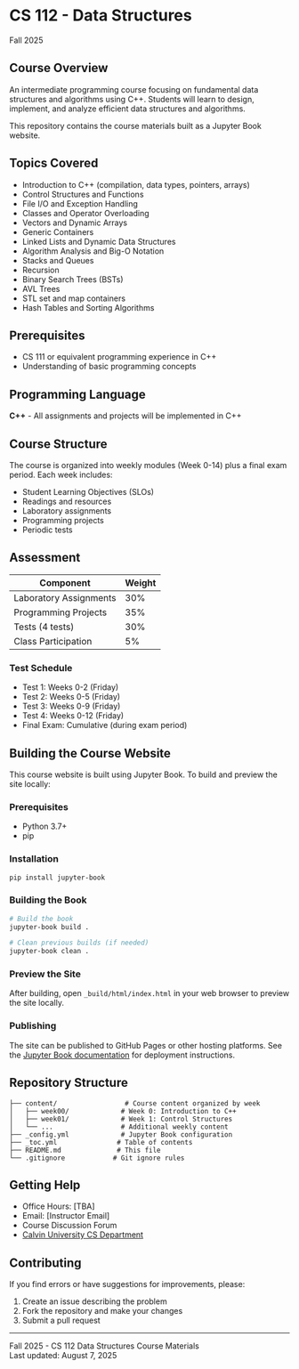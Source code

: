 # CS 112 - Data Structures

Fall 2025

## Course Overview

An intermediate programming course focusing on fundamental data structures and algorithms using C++. Students will learn to design, implement, and analyze efficient data structures and algorithms.

This repository contains the course materials built as a Jupyter Book website.

## Topics Covered

- Introduction to C++ (compilation, data types, pointers, arrays)
- Control Structures and Functions
- File I/O and Exception Handling
- Classes and Operator Overloading
- Vectors and Dynamic Arrays
- Generic Containers
- Linked Lists and Dynamic Data Structures
- Algorithm Analysis and Big-O Notation
- Stacks and Queues
- Recursion
- Binary Search Trees (BSTs)
- AVL Trees
- STL set and map containers
- Hash Tables and Sorting Algorithms

## Prerequisites

- CS 111 or equivalent programming experience in C++
- Understanding of basic programming concepts

## Programming Language

**C++** - All assignments and projects will be implemented in C++

## Course Structure

The course is organized into weekly modules (Week 0-14) plus a final exam period. Each week includes:
- Student Learning Objectives (SLOs)
- Readings and resources
- Laboratory assignments
- Programming projects
- Periodic tests

## Assessment

| Component | Weight |
|-----------|--------|
| Laboratory Assignments | 30% |
| Programming Projects | 35% |
| Tests (4 tests) | 30% |
| Class Participation | 5% |

### Test Schedule

- Test 1: Weeks 0-2 (Friday)
- Test 2: Weeks 0-5 (Friday)  
- Test 3: Weeks 0-9 (Friday)
- Test 4: Weeks 0-12 (Friday)
- Final Exam: Cumulative (during exam period)

## Building the Course Website

This course website is built using Jupyter Book. To build and preview the site locally:

### Prerequisites
- Python 3.7+
- pip

### Installation
```bash
pip install jupyter-book
```

### Building the Book
```bash
# Build the book
jupyter-book build .

# Clean previous builds (if needed)
jupyter-book clean .
```

### Preview the Site
After building, open `_build/html/index.html` in your web browser to preview the site locally.

### Publishing
The site can be published to GitHub Pages or other hosting platforms. See the [Jupyter Book documentation](https://jupyterbook.org/publish/gh-pages.html) for deployment instructions.

## Repository Structure

```
├── content/                 # Course content organized by week
│   ├── week00/             # Week 0: Introduction to C++
│   ├── week01/             # Week 1: Control Structures
│   └── ...                 # Additional weekly content
├── _config.yml             # Jupyter Book configuration
├── _toc.yml               # Table of contents
├── README.md              # This file
└── .gitignore            # Git ignore rules
```

## Getting Help

- Office Hours: [TBA]
- Email: [Instructor Email]
- Course Discussion Forum
- [Calvin University CS Department](https://calvin.edu/academics/departments-programs/computer-science/)

## Contributing

If you find errors or have suggestions for improvements, please:
1. Create an issue describing the problem
2. Fork the repository and make your changes
3. Submit a pull request

---

Fall 2025 - CS 112 Data Structures Course Materials  
Last updated: August 7, 2025
